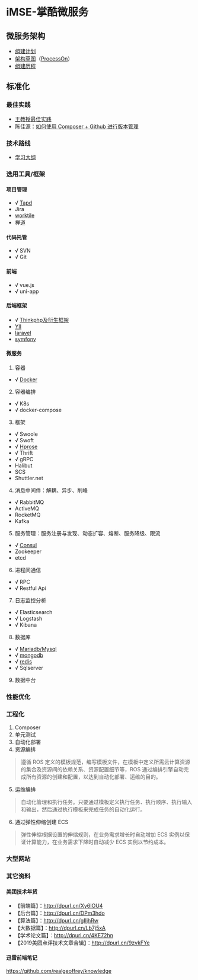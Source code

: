 # iMSE-掌酷微服务
## 微服务架构
+ [组建计划](iMSE-plan2020.md)
+ [架构草图](2020-iMSE.jpg)（[ProcessOn](https://www.processon.com/view/link/5e00663fe4b0125e29159020)）
+ [组建历程](iMSE-memo.md)

## 标准化
### 最佳实践
+ [王教授最佳实践](iMSE-DevOps.md)
+ 陈佳源：[如何使用 Composer + Github 进行版本管理](iMSE-std-composer.md)

### 技术路线
+ [学习大纲](iMSE-TechStack.md)

### 选用工具/框架
#### 项目管理
+ √ [Tapd](https://www.tapd.cn)
+ Jira
+ [worktile](https://worktile.com/)
+ 禅道

#### 代码托管
+ √ SVN
+ √ Git

#### 前端
+ √ vue.js
+ √ uni-app

#### 后端框架
+ √ [Thinkphp及衍生框架](https://www.kancloud.cn/manual/thinkphp6_0/1037479)
+ [YII](https://www.yiiframework.com)
+ [laravel](https://laravel.com)
+ [symfony](http://www.symfonychina.com)

#### 微服务
1. 容器
+ √ [Docker](https://hub.docker.com/)

2. 容器编排
+ √ K8s
+ √ docker-compose

3. 框架
+ √ Swoole
+ √ Swoft
+ √ [Hprose](https://github.com/hprose)
+ √ Thrift
+ √ gRPC
+ Halibut
+ SCS
+ Shuttler.net

4. 消息中间件：解耦、异步、削峰
+ √ RabbitMQ
+ ActiveMQ
+ RocketMQ
+ Kafka

5. 服务管理：服务注册与发现、动态扩容、熔断、服务降级、限流
+ √ [Consul](https://www.consul.io)
+ Zookeeper
+ etcd

6. 进程间通信
+ √ RPC
+ √ Restful Api

7. 日志监控分析
+ √ Elasticsearch
+ √ Logstash
+ √ Kibana

8. 数据库
+ √ [Mariadb/Mysql](https://mariadb.org)
+ √ [mongodb](www.mongodb.org)
+ √ [redis](https://redis.io)
+ √ Sqlserver

9. 数据中台


### 性能优化

### 工程化
1. Composer
2. 单元测试
3. 自动化部署
4. 资源编排
> 遵循 ROS 定义的模板规范，编写模板文件，在模板中定义所需云计算资源的集合及资源间的依赖关系、资源配置细节等，ROS 通过编排引擎自动完成所有资源的创建和配置，以达到自动化部署、运维的目的。
5. 运维编排
> 自动化管理和执行任务。只要通过模板定义执行任务、执行顺序、执行输入和输出，然后通过执行模板来完成任务的自动化运行。
6. 通过弹性伸缩创建 ECS
> 弹性伸缩根据设置的伸缩规则，在业务需求增长时自动增加 ECS 实例以保证计算能力，在业务需求下降时自动减少 ECS 实例以节约成本。

### 大型网站

### 其它资料
#### 美团技术年货
+ 【前端篇】：http://dpurl.cn/Xy6IOU4
+ 【后台篇】：http://dpurl.cn/DPm3hdo
+ 【算法篇】：http://dpurl.cn/gIIjhRw
+ 【大数据篇】：http://dpurl.cn/Lb7j5xA
+ 【学术论文篇】：http://dpurl.cn/4KE72hn
+ 【2019美团点评技术文章合辑】：http://dpurl.cn/9zvkFYe

#### 迅雷前端笔记
https://github.com/realgeoffrey/knowledge
